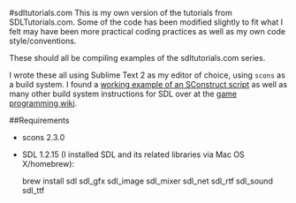 #sdltutorials.com
This is my own version of the tutorials from SDLTutorials.com. Some of the code
has been modified slightly to fit what I felt may have been more practical
coding practices as well as my own code style/conventions.

These should all be compiling examples of the sdltutorials.com series.

I wrote these all using Sublime Text 2 as my editor of choice, using `scons` as
a build system. I found a [working example of an SConstruct script][SConstruct]
as well as many other build system instructions for SDL over at the [game
programming wiki][gpwiki].

##Requirements
- scons 2.3.0
- SDL 1.2.15 (I installed SDL and its related libraries via Mac OS X/homebrew):


    brew install sdl sdl_gfx sdl_image sdl_mixer sdl_net sdl_rtf sdl_sound sdl_ttf

[SConstruct]: http://content.gpwiki.org/index.php/SDL:Tutorials:Setup#SCons
[gpwiki]: http://content.gpwiki.org/index.php/SDL:Tutorials:Setup
